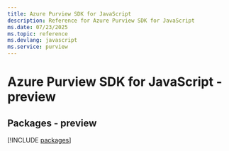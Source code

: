 ```yaml
---
title: Azure Purview SDK for JavaScript
description: Reference for Azure Purview SDK for JavaScript
ms.date: 07/23/2025
ms.topic: reference
ms.devlang: javascript
ms.service: purview
---
```

# Azure Purview SDK for JavaScript - preview
## Packages - preview
[!INCLUDE [packages](purview-index.md)]